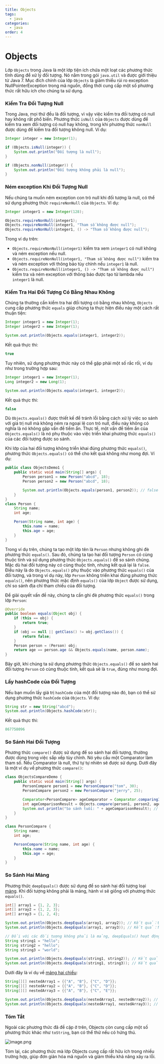 ```yaml
---
title: Objects
tags:
  - java
categories:
  - java
order: 4
---
```

# Objects

Lớp `Objects` trong Java là một lớp tiện ích chứa một loạt các phương thức tĩnh dùng để xử lý đối tượng. Nó nằm trong gói `java.util` và được giới thiệu từ Java 7. Mục đích chính của lớp `Objects` là giảm thiểu rủi ro exception NullPointerException trong mã nguồn, đồng thời cung cấp một số phương thức rất hữu ích cho chúng ta sử dụng.

### Kiểm Tra Đối Tượng Null

Trong Java, mọi thứ đều là đối tượng, vì vậy việc kiểm tra đối tượng có null hay không rất phổ biến. Phương thức `isNull` của `Objects` được dùng để kiểm tra xem đối tượng có null hay không, trong khi phương thức `nonNull` được dùng để kiểm tra đối tượng không null. Ví dụ:

```java
Integer integer = new Integer(1);

if (Objects.isNull(integer)) {
    System.out.println("Đối tượng là null");
}

if (Objects.nonNull(integer)) {
    System.out.println("Đối tượng không phải là null");
}
```

### Ném exception Khi Đối Tượng Null

Nếu chúng ta muốn ném exception con trỏ null khi đối tượng là null, có thể sử dụng phương thức `requireNonNull` của `Objects`. Ví dụ:

```java
Integer integer1 = new Integer(128);

Objects.requireNonNull(integer1);
Objects.requireNonNull(integer1, "Tham số không được null");
Objects.requireNonNull(integer1, () -> "Tham số không được null");
```

Trong ví dụ trên:
- `Objects.requireNonNull(integer1)` kiểm tra xem `integer1` có null không và ném exception nếu null.
- `Objects.requireNonNull(integer1, "Tham số không được null")` kiểm tra và ném exception với thông báo tùy chỉnh nếu `integer1` là null.
- `Objects.requireNonNull(integer1, () -> "Tham số không được null")` kiểm tra và ném exception với thông báo được tạo từ lambda nếu `integer1` là null.

### Kiểm Tra Hai Đối Tượng Có Bằng Nhau Không

Chúng ta thường cần kiểm tra hai đối tượng có bằng nhau không, `Objects` cung cấp phương thức `equals` giúp chúng ta thực hiện điều này một cách rất thuận tiện:

```java
Integer integer1 = new Integer(1);
Integer integer2 = new Integer(1);

System.out.println(Objects.equals(integer1, integer2));
```

Kết quả thực thi:

```java
true
```

Tuy nhiên, sử dụng phương thức này có thể gặp phải một số rắc rối, ví dụ như trong trường hợp sau:

```java
Integer integer1 = new Integer(1);
Long integer2 = new Long(1);

System.out.println(Objects.equals(integer1, integer2));
```

Kết quả thực thi:

```java
false
```

Dù `Objects.equals()` được thiết kế để tránh lỗi bằng cách xử lý việc so sánh với giá trị null mà không ném ra ngoại lệ con trỏ null, điều này không có nghĩa là nó không gặp vấn đề tiềm ẩn. Thực tế, một vấn đề tiềm ẩn của `Objects.equals()` là nó phụ thuộc vào việc triển khai phương thức `equals()` của các đối tượng được so sánh.

Khi lớp của hai đối tượng không triển khai đúng phương thức `equals()`, phương thức `Objects.equals()` có thể cho kết quả không như mong đợi. Ví dụ:

```java
public class ObjectsDemo1 {
    public static void main(String[] args) {
        Person person1 = new Person("abcd", 18);
        Person person2 = new Person("abcd", 18);

        System.out.println(Objects.equals(person1, person2)); // false
    }
}
class Person {
    String name;
    int age;

    Person(String name, int age) {
        this.name = name;
        this.age = age;
    }
}
```

Trong ví dụ trên, chúng ta tạo một lớp tên là `Person` nhưng không ghi đè phương thức `equals()`. Sau đó, chúng ta tạo hai đối tượng `Person` có cùng thuộc tính và sử dụng phương thức `Objects.equals()` để so sánh chúng. Mặc dù hai đối tượng này có cùng thuộc tính, nhưng kết quả lại là `false`. Điều này là do `Objects.equals()` phụ thuộc vào phương thức `equals()` của đối tượng, và trong ví dụ này, lớp `Person` không triển khai đúng phương thức `equals()`, nên phương thức mặc định `equals()` của lớp `Object` được sử dụng, chỉ so sánh địa chỉ tham chiếu của đối tượng.

Để giải quyết vấn đề này, chúng ta cần ghi đè phương thức `equals()` trong lớp `Person`:

```java
@Override
public boolean equals(Object obj) {
    if (this == obj) {
        return true;
    }
    if (obj == null || getClass() != obj.getClass()) {
        return false;
    }
    Person person = (Person) obj;
    return age == person.age && Objects.equals(name, person.name);
}
```

Bây giờ, khi chúng ta sử dụng phương thức `Objects.equals()` để so sánh hai đối tượng `Person` có cùng thuộc tính, kết quả sẽ là `true`, đúng như mong đợi.

### Lấy hashCode của Đối Tượng

Nếu bạn muốn lấy giá trị `hashCode` của một đối tượng nào đó, bạn có thể sử dụng phương thức `hashCode` của `Objects`. Ví dụ:

```java
String str = new String("abcd");
System.out.println(Objects.hashCode(str));
```

Kết quả thực thi:

```java
867758096
```

### So Sánh Hai Đối Tượng

Phương thức `compare()` được sử dụng để so sánh hai đối tượng, thường được dùng trong việc sắp xếp tùy chỉnh. Nó yêu cầu một Comparator làm tham số. Nếu Comparator là null, thứ tự tự nhiên sẽ được sử dụng. Dưới đây là một ví dụ về phương thức `compare()`:

```java
class ObjectsCompareDemo {
    public static void main(String[] args) {
        PersonCompare person1 = new PersonCompare("tom", 30);
        PersonCompare person2 = new PersonCompare("jerry", 25);

        Comparator<PersonCompare> ageComparator = Comparator.comparingInt(p -> p.age);
        int ageComparisonResult = Objects.compare(person1, person2, ageComparator);
        System.out.println("So sánh tuổi: " + ageComparisonResult); // Kết quả：1（表示 age của person1 sau person2）
    }
}

class PersonCompare {
    String name;
    int age;

    PersonCompare(String name, int age) {
        this.name = name;
        this.age = age;
    }
}
```

### So Sánh Hai Mảng

Phương thức `deepEquals()` được sử dụng để so sánh hai đối tượng loại [mảng](https://javabetter.cn/array/array.html). Khi đối tượng không phải là mảng, hành vi sẽ giống với phương thức `equals()`.

```java
int[] array1 = {1, 2, 3};
int[] array2 = {1, 2, 3};
int[] array3 = {1, 2, 4};

System.out.println(Objects.deepEquals(array1, array2)); // Kết quả：true（vì nội dung của array1 và array2 giống nhau）
System.out.println(Objects.deepEquals(array1, array3)); // Kết quả：false（vì nội dung của array1 và array3 khác nhau）

// Đối với các đối tượng không phải là mảng, deepEquals() hoạt động giống như equals()
String string1 = "hello";
String string2 = "hello";
String string3 = "world";

System.out.println(Objects.deepEquals(string1, string2)); // Kết quả：true（vì string1 và string2 giống nhau）
System.out.println(Objects.deepEquals(string1, string3)); // Kết quả：false（vì string1 và string3 khác nhau）
```

Dưới đây là ví dụ về [mảng hai chiều](/programming/java/array/double-array):

```java
String[][] nestedArray1 = {{"A", "B"}, {"C", "D"}};
String[][] nestedArray2 = {{"A", "B"}, {"C", "D"}};
String[][] nestedArray3 = {{"A", "B"}, {"C", "E"}};

System.out.println(Objects.deepEquals(nestedArray1, nestedArray2)); // Kết quả：true (vì các phần tử của mảng lồng giống nhau)
System.out.println(Objects.deepEquals(nestedArray1, nestedArray3)); // Kết quả：false (vì các phần tử của mảng lồng khác nhau)
```

### Tóm Tắt

Ngoài các phương thức đã đề cập ở trên, Objects còn cung cấp một số phương thức khác như `toString`, bạn có thể thử nếu có hứng thú.

![image.png](https://raw.githubusercontent.com/vanhung4499/images/master/snap/20240704192653.png)


Tóm lại, các phương thức mà lớp Objects cung cấp rất hữu ích trong nhiều trường hợp, giúp đơn giản hóa mã nguồn và giảm thiểu khả năng xảy ra lỗi.